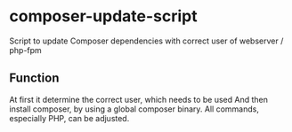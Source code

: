 # composer-update-script
Script to update Composer dependencies with correct user of webserver / php-fpm

## Function

At first it determine the correct user, which needs to be used
And then install composer, by using a global composer binary.
All commands, especially PHP, can be adjusted.
